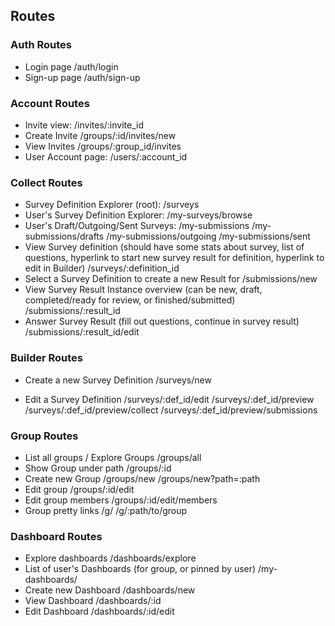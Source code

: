 ## Routes

### Auth Routes

- Login page
  /auth/login
- Sign-up page
  /auth/sign-up

### Account Routes

- Invite view:
  /invites/:invite_id
- Create Invite
  <!-- /invites/new?groupID=:id -->
  /groups/:id/invites/new
- View Invites
  /groups/:group_id/invites
- User Account page:
  /users/:account_id

### Collect Routes

- Survey Definition Explorer (root):
  /surveys
- User's Survey Definition Explorer:
  <!-- /surveys/browse -->
  /my-surveys/browse
- User's Draft/Outgoing/Sent Surveys:
  <!-- /surveys/my-surveys -->
  /my-submissions
  /my-submissions/drafts
  /my-submissions/outgoing
  /my-submissions/sent
- View Survey definition (should have some stats about survey, list of questions, hyperlink to start new survey result for definition, hyperlink to edit in Builder)
  <!-- /surveys/collect/:definition_id -->
  <!-- /surveys/:definition_id/collect -->
  /surveys/:definition_id
  <!-- /surveys/:definition_id/edit -->
- Select a Survey Definition to create a new Result for
  /submissions/new
- View Survey Result Instance overview (can be new, draft, completed/ready for review, or finished/submitted)
  /submissions/:result_id
- Answer Survey Result (fill out questions, continue in survey result)
  /submissions/:result_id/edit

### Builder Routes

- Create a new Survey Definition
/surveys/new
<!-- /builder/new -->
- Edit a Survey Definition
  /surveys/:def_id/edit
  /surveys/:def_id/preview
  /surveys/:def_id/preview/collect
  /surveys/:def_id/preview/submissions

### Group Routes

- List all groups / Explore Groups
  /groups/all
- Show Group under path
  <!-- /groups/:path/to/group/ -->
  /groups/:id
- Create new Group
  /groups/new
  /groups/new?path=:path
- Edit group
  /groups/:id/edit
- Edit group members
  /groups/:id/edit/members
- Group pretty links
  /g/
  /g/:path/to/group

### Dashboard Routes

- Explore dashboards
  /dashboards/explore
- List of user's Dashboards (for group, or pinned by user)
  /my-dashboards/
- Create new Dashboard
  /dashboards/new
- View Dashboard
  /dashboards/:id
- Edit Dashboard
  /dashboards/:id/edit
